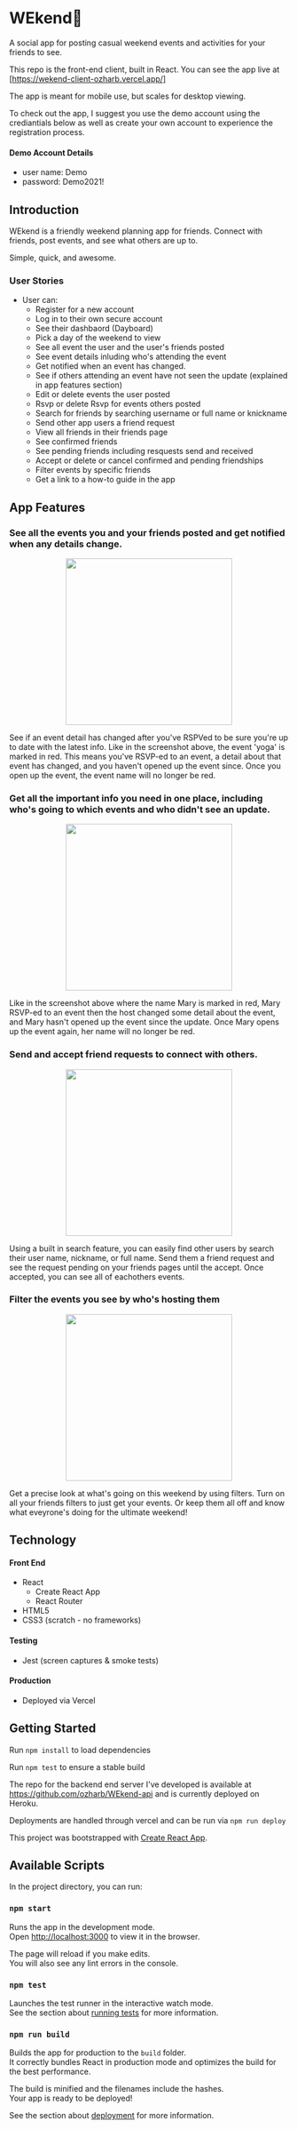 # WEkend🌴
A social app for posting casual weekend events and activities for your friends to see.

This repo is the front-end client, built in React.  You can see the app live at [https://wekend-client-ozharb.vercel.app/]

The app is meant for mobile use, but scales for desktop viewing.

To check out the app, I suggest you use the demo account using the crediantials below as well as create your own account to experience the registration process.

#### Demo Account Details

* user name: Demo
* password: Demo2021!

## Introduction

WEkend is a friendly weekend planning app for friends. Connect with friends, post events, and see what others are up to. 

Simple, quick, and awesome.

### User Stories

- User can:
  - Register for a new account
  - Log in to their own secure account
  - See their dashbaord (Dayboard)
  - Pick a day of the weekend to view
  - See all event the user and the user's friends posted
  - See event details inluding who's attending the event
  - Get notified when an event has changed. 
  - See if others attending an event have not seen the update (explained in app features section)
  - Edit or delete events the user posted
  - Rsvp or delete Rsvp for events others posted
  - Search for friends by searching username or full name or knickname
  - Send other app users a friend request
  - View all friends in their friends page
  - See confirmed friends
  - See pending friends including resquests send and received
  - Accept or delete or cancel confirmed and pending friendships
  - Filter events by specific friends
  - Get a link to a how-to guide in the app

## App Features


### See all the events you and your friends posted and get notified when any details change.

<p align="center">
<img src="src/routes/LandingPage/images/yoga.png" width="300">
</p>
 See if an event detail has changed after you've RSPVed to be sure you're up to date with the latest info. Like in the screenshot above, the event 'yoga' is marked in red. This means you've RSVP-ed to an event, a detail about that event has changed, and you haven't opened up the event since. Once you open up the event, the event name will no longer be red. 


### Get all the important info you need in one place, including who's going to which events and who didn't see an update. 

<p align="center">
<img src="src/routes/LandingPage/images/yoga-mary.png" width="300">
</p>
Like in the screenshot above where the name Mary is marked in red, Mary RSVP-ed to an event then the host changed some detail about the event, and Mary hasn't opened up the event since the update. Once Mary opens up the event again, her name will no longer be red.

### Send and accept friend requests to connect with others. 
<p align="center">
<img src="src/routes/LandingPage/images/friends-page.png" width="300">
</p>
Using a built in search feature, you can easily find other users by search their user name, nickname, or full name. Send them a friend request and see the request pending on your friends pages until the accept. Once accepted, you can see all of eachothers events.

### Filter the events you see by who's hosting them  
<p align="center">
<img src="src/routes/LandingPage/images/friends-filter.png" width="300">
</p>
Get a precise look at what's going on this weekend by using filters. Turn on all your friends filters to just get your events. Or keep them all off and know what eveyrone's doing for the ultimate weekend!

## Technology

#### Front End

* React
  * Create React App
  * React Router
* HTML5
* CSS3 (scratch - no frameworks)

#### Testing

* Jest (screen captures & smoke tests)

#### Production

* Deployed via Vercel

## Getting Started

Run `npm install` to load dependencies

Run `npm test` to ensure a stable build


The repo for the backend end server I've developed is available at https://github.com/ozharb/WEkend-api and is currently deployed on Heroku.

Deployments are handled through vercel and can be run via `npm run deploy`

This project was bootstrapped with [Create React App](https://github.com/facebook/create-react-app).

## Available Scripts

In the project directory, you can run:

### `npm start`

Runs the app in the development mode.\
Open [http://localhost:3000](http://localhost:3000) to view it in the browser.

The page will reload if you make edits.\
You will also see any lint errors in the console.

### `npm test`

Launches the test runner in the interactive watch mode.\
See the section about [running tests](https://facebook.github.io/create-react-app/docs/running-tests) for more information.

### `npm run build`

Builds the app for production to the `build` folder.\
It correctly bundles React in production mode and optimizes the build for the best performance.

The build is minified and the filenames include the hashes.\
Your app is ready to be deployed!

See the section about [deployment](https://facebook.github.io/create-react-app/docs/deployment) for more information.
